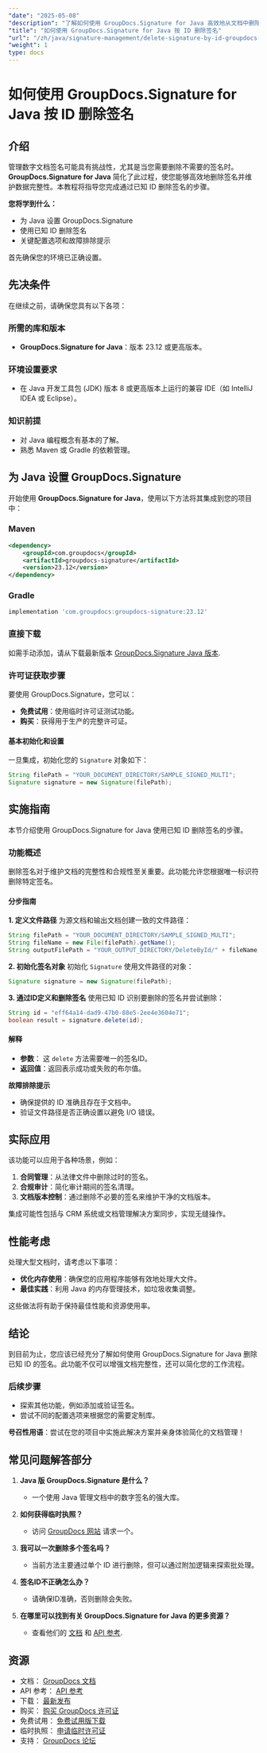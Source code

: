 ```yaml
---
"date": "2025-05-08"
"description": "了解如何使用 GroupDocs.Signature for Java 高效地从文档中删除签名。本指南涵盖设置、删除步骤和故障排除技巧。"
"title": "如何使用 GroupDocs.Signature for Java 按 ID 删除签名"
"url": "/zh/java/signature-management/delete-signature-by-id-groupdocs-signature-java/"
"weight": 1
type: docs
---
```

# 如何使用 GroupDocs.Signature for Java 按 ID 删除签名

## 介绍

管理数字文档签名可能具有挑战性，尤其是当您需要删除不需要的签名时。 **GroupDocs.Signature for Java** 简化了此过程，使您能够高效地删除签名并维护数据完整性。本教程将指导您完成通过已知 ID 删除签名的步骤。

**您将学到什么：**
- 为 Java 设置 GroupDocs.Signature
- 使用已知 ID 删除签名
- 关键配置选项和故障排除提示

首先确保您的环境已正确设置。

## 先决条件

在继续之前，请确保您具有以下各项：

### 所需的库和版本
- **GroupDocs.Signature for Java**：版本 23.12 或更高版本。

### 环境设置要求
- 在 Java 开发工具包 (JDK) 版本 8 或更高版本上运行的兼容 IDE（如 IntelliJ IDEA 或 Eclipse）。

### 知识前提
- 对 Java 编程概念有基本的了解。
- 熟悉 Maven 或 Gradle 的依赖管理。

## 为 Java 设置 GroupDocs.Signature

开始使用 **GroupDocs.Signature for Java**，使用以下方法将其集成到您的项目中：

### Maven
```xml
<dependency>
    <groupId>com.groupdocs</groupId>
    <artifactId>groupdocs-signature</artifactId>
    <version>23.12</version>
</dependency>
```

### Gradle
```gradle
implementation 'com.groupdocs:groupdocs-signature:23.12'
```

### 直接下载
如需手动添加，请从下载最新版本 [GroupDocs.Signature Java 版本](https://releases。groupdocs.com/signature/java/).

### 许可证获取步骤
要使用 GroupDocs.Signature，您可以：
- **免费试用**：使用临时许可证测试功能。
- **购买**：获得用于生产的完整许可证。

#### 基本初始化和设置
一旦集成，初始化您的 `Signature` 对象如下：

```java
String filePath = "YOUR_DOCUMENT_DIRECTORY/SAMPLE_SIGNED_MULTI";
Signature signature = new Signature(filePath);
```

## 实施指南

本节介绍使用 GroupDocs.Signature for Java 使用已知 ID 删除签名的步骤。

### 功能概述

删除签名对于维护文档的完整性和合规性至关重要。此功能允许您根据唯一标识符删除特定签名。

#### 分步指南

**1. 定义文件路径**
为源文档和输出文档创建一致的文件路径：

```java
String filePath = "YOUR_DOCUMENT_DIRECTORY/SAMPLE_SIGNED_MULTI";
String fileName = new File(filePath).getName();
String outputFilePath = "YOUR_OUTPUT_DIRECTORY/DeleteById/" + fileName;
```

**2. 初始化签名对象**
初始化 `Signature` 使用文件路径的对象：

```java
Signature signature = new Signature(filePath);
```

**3. 通过ID定义和删除签名**
使用已知 ID 识别要删除的签名并尝试删除：

```java
String id = "eff64a14-dad9-47b0-88e5-2ee4e3604e71";
boolean result = signature.delete(id);
```

#### 解释
- **参数**： 这 `delete` 方法需要唯一的签名ID。
- **返回值**：返回表示成功或失败的布尔值。

**故障排除提示**
- 确保提供的 ID 准确且存在于文档中。
- 验证文件路径是否正确设置以避免 I/O 错误。

## 实际应用

该功能可以应用于各种场景，例如：

1. **合同管理**：从法律文件中删除过时的签名。
2. **合规审计**：简化审计期间的签名清理。
3. **文档版本控制**：通过删除不必要的签名来维护干净的文档版本。

集成可能性包括与 CRM 系统或文档管理解决方案同步，实现无缝操作。

## 性能考虑

处理大型文档时，请考虑以下事项：
- **优化内存使用**：确保您的应用程序能够有效地处理大文件。
- **最佳实践**：利用 Java 的内存管理技术，如垃圾收集调整。

这些做法将有助于保持最佳性能和资源使用率。

## 结论

到目前为止，您应该已经充分了解如何使用 GroupDocs.Signature for Java 删除已知 ID 的签名。此功能不仅可以增强文档完整性，还可以简化您的工作流程。

### 后续步骤
- 探索其他功能，例如添加或验证签名。
- 尝试不同的配置选项来根据您的需要定制库。

**号召性用语**：尝试在您的项目中实施此解决方案并亲身体验简化的文档管理！

## 常见问题解答部分

1. **Java 版 GroupDocs.Signature 是什么？**
   - 一个使用 Java 管理文档中的数字签名的强大库。

2. **如何获得临时执照？**
   - 访问 [GroupDocs 网站](https://purchase.groupdocs.com/temporary-license/) 请求一个。

3. **我可以一次删除多个签名吗？**
   - 当前方法主要通过单个 ID 进行删除，但可以通过附加逻辑来探索批处理。

4. **签名ID不正确怎么办？**
   - 请确保ID准确，否则删除会失败。

5. **在哪里可以找到有关 GroupDocs.Signature for Java 的更多资源？**
   - 查看他们的 [文档](https://docs.groupdocs.com/signature/java/) 和 [API 参考](https://reference。groupdocs.com/signature/java/).

## 资源
- 文档： [GroupDocs 文档](https://docs.groupdocs.com/signature/java/)
- API 参考： [API 参考](https://reference.groupdocs.com/signature/java/)
- 下载： [最新发布](https://releases.groupdocs.com/signature/java/)
- 购买： [购买 GroupDocs 许可证](https://purchase.groupdocs.com/buy)
- 免费试用： [免费试用版下载](https://releases.groupdocs.com/signature/java/)
- 临时执照： [申请临时许可证](https://purchase.groupdocs.com/temporary-license/)
- 支持： [GroupDocs 论坛](https://forum.groupdocs.com/c/signature/)